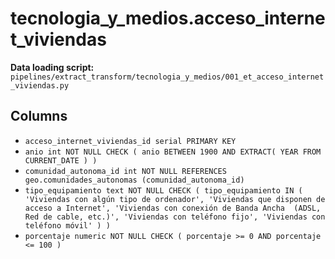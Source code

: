 # tecnologia_y_medios.acceso_internet_viviendas

**Data loading script:** `pipelines/extract_transform/tecnologia_y_medios/001_et_acceso_internet_viviendas.py`

## Columns

- `acceso_internet_viviendas_id serial PRIMARY KEY`
- `anio int NOT NULL CHECK ( anio BETWEEN 1900 AND EXTRACT( YEAR FROM CURRENT_DATE ) )`
- `comunidad_autonoma_id int NOT NULL REFERENCES geo.comunidades_autonomas (comunidad_autonoma_id)`
- `tipo_equipamiento text NOT NULL CHECK ( tipo_equipamiento IN ( 'Viviendas con algún tipo de ordenador', 'Viviendas que disponen de acceso a Internet', 'Viviendas con conexión de Banda Ancha  (ADSL, Red de cable, etc.)', 'Viviendas con teléfono fijo', 'Viviendas con teléfono móvil' ) )`
- `porcentaje numeric NOT NULL CHECK ( porcentaje >= 0 AND porcentaje <= 100 )`
